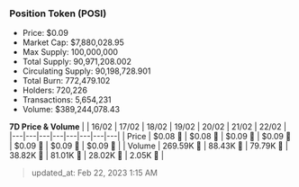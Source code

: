 
  ### Position Token (POSI)
  - Price: $0.09
  - Market Cap: $7,880,028.95
  - Max Supply: 100,000,000
  - Total Supply: 90,971,208.002
  - Circulating Supply: 90,198,728.901
  - Total Burn: 772,479.102
  - Holders: 720,226
  - Transactions: 5,654,231
  - Volume: $389,244,078.43

  **7D Price & Volume**
  | | 16&#x2F;02 | 17&#x2F;02 | 18&#x2F;02 | 19&#x2F;02 | 20&#x2F;02 | 21&#x2F;02 | 22&#x2F;02 |
  |---|---|---|---|---|---|---|---|
  | Price | $0.08 🔻 | $0.08 🚀 | $0.09 🚀 | $0.09 🔻 | $0.09 🚀 | $0.09 🔻 | $0.09 🚀 |
  | Volume | 269.59K 🚀 | 88.43K 🔻 | 79.79K 🔻 | 38.82K 🔻 | 81.01K 🚀 | 28.02K 🔻 | 2.05K 🔻 |

  > updated_at: Feb 22, 2023 1:15 AM
